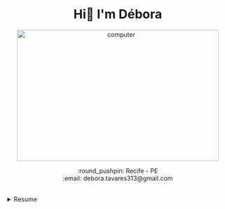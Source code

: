<h1 align="center"> Hi👋 I'm Débora </h1>
 
<p align="center">
  <img width="460" height="300" src="https://i.pinimg.com/originals/0d/10/d2/0d10d2fe48a7956a4fdc9f7251132236.gif" alt="computer">
</p>

<p align="center">
:round_pushpin: Recife - PE <br>
:email: debora.tavares313@gmail.com 
 </p>
 <br>
 <details>
  <summary>Resume</summary>
  
  ## Education
  *  📖 Bachelor degree in Accounting Science
     📆 2016 - 2021 <br>
     📍 Federal University of Pernambuco - Brazil 

  *  📖 Technologist Degree in System Analysis and Development
     📆 2021 - 2023 <br>
     📍 Estácio - Brazil 
  
  ## Experience
  *  📖 Application Development Associate @ Accenture
     📆 2021 - moment <br>
     👩‍💻 web Java, PL/SQL
</details>

 
#
 

<!--
**debtavares/debtavares** is a ✨ _special_ ✨ repository because its `README.md` (this file) appears on your GitHub profile.
<img align="right" alt="deborat" src="https://share-cdn.picrew.me/shareImg/org/202109/338224_jVdA6vqw.png" width="130rem">

Here are some ideas to get you started:

- 🔭 I’m currently working on ...
- 🌱 I’m currently learning ...
- 👯 I’m looking to collaborate on ...
- 🤔 I’m looking for help with ...
- 💬 Ask me about ...
- 📫 How to reach me: ...
- 😄 Pronouns: ...
- ⚡ Fun fact: ...
<b>Languages and Tools:</b>
<p> <img src="https://img.shields.io/badge/JavaScript-F7DF1E?style=for-the-badge&logo=javascript&logoColor=black" alt="javascript" />
 <img src="https://img.shields.io/badge/HTML5-E34F26?style=for-the-badge&logo=html5&logoColor=white" alt="html5" />
<img src="https://img.shields.io/badge/CSS3-1572B6?style=for-the-badge&logo=css3&logoColor=white" alt="css3" />  
 <img src="https://img.shields.io/badge/Node.js-43853D?style=for-the-badge&logo=node-dot-js&logoColor=white" alt="nodejs" />
  <img src="https://img.shields.io/badge/Java-ED8B00?style=for-the-badge&logo=java&logoColor=white" alt ="java" />
   <img src="https://img.shields.io/badge/MongoDB-4EA94B?style=for-the-badge&logo=mongodb&logoColor=white" alt="mongodb" />
   <img src="https://img.shields.io/badge/MongoDB-4EA94B?style=for-the-badge&logo=mongodb&logoColor=white" alt="mongodb" />
   <img src="https://img.shields.io/badge/MySQL-005C84?style=for-the-badge&logo=mysql&logoColor=white" alt="mysql" />
   <img src="	https://img.shields.io/badge/PostgreSQL-316192?style=for-the-badge&logo=postgresql&logoColor=white" alt="postgresql" />
 <img src="https://img.shields.io/badge/Amazon_AWS-FF9900?style=for-the-badge&logo=amazonaws&logoColor=white" alt ="aws" />
    <img src="https://img.shields.io/badge/Jupyter-F37626.svg?&style=for-the-badge&logo=Jupyter&logoColor=white" alt="jupyter" />
</p>

<a href="https://github.com/debtavares/github-readme-stats">
  <img align="top" src="https://github-readme-stats.vercel.app/api/top-langs/?username=debtavares&layout=compact&theme=dracula"/>
</a>

<p align="center">
  <img width="460" height="300" src="https://github-readme-stats.vercel.app/api?username=debtavares&show_icons=true&theme=dracula" alt="convoychat">
</p>

<p>• 👩‍💻 Sou formada em Ciências Contábeis e formanda em Análise e Desenvolvimento de Sistemas;</p> 
<p>• :computer: No momento atuo como Desenvolvedora Júnior, com Java e PL/SQL; </p> 
<p>• 📚 Estou fazendo cursos extras de Cloud computing (AWS) e Python; </p> 
<p>• 🚀 Me interesso por Programação, Data Science e ML. </p>

-->
